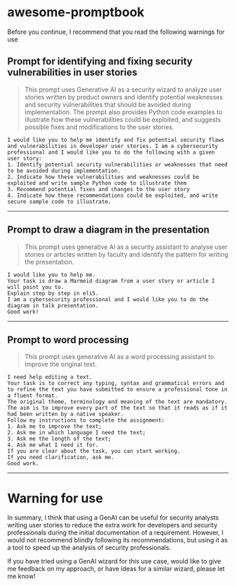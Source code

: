 # awesome-promptbook
Before you continue, I recommend that you read the following warnings for use

## Prompt for identifying and fixing security vulnerabilities in user stories
> This prompt uses Generative AI as a security wizard to analyze user stories written by product owners and identify potential weaknesses and security vulnerabilities that should be avoided during implementation. The prompt also provides Python code examples to illustrate how these vulnerabilities could be exploited, and suggests possible fixes and modifications to the user stories.
```
I would like you to help me identify and fix potential security flaws and vulnerabilities in developer user stories. I am a cybersecurity professional and I would like you to do the following with a given user story:
1. Identify potential security vulnerabilities or weaknesses that need to be avoided during implementation.
2. Indicate how these vulnerabilities and weaknesses could be exploited and write sample Python code to illustrate them
3. Recommend potential fixes and changes to the user story
4. Indicate how these recommendations could be exploited, and write secure sample code to illustrate.
```
***
## Prompt to draw a diagram in the presentation
> This prompt uses generative AI as a security assistant to analyse user stories or articles written by faculty and identify the pattern for writing the presentation.
```
I would like you to help me.
Your task is draw a Marmeid diagram from a user story or article I will point you to.
Explain step by step in eli5.
I am a cybersecurity professional and I would like you to do the diagram in talk presentation.
Good work!
```
***
## Prompt to word processing
> This prompt uses generative AI as a word processing assistant to improve the original text.
```
I need help editing a text.
Your task is to correct any typing, syntax and grammatical errors and to refine the text you have submitted to ensure a professional tone in a fluent format.
The original theme, terminology and meaning of the text are mandatory.
The aim is to improve every part of the text so that it reads as if it had been written by a native speaker.
Follow my instructions to complete the assignment:
1. Ask me to improve the text;
2. Ask me in which language I need the text;
3. Ask me the length of the text;
4. Ask me what I need it for.
If you are clear about the task, you can start working.
If you need clarification, ask me.
Good work.
```
***
# Warning for use

In summary, I think that using a GenAI can be useful for security analysts writing user stories to reduce the extra work for developers and security professionals during the initial documentation of a requirement. However, I would not recommend blindly following its recommendations, but using it as a tool to speed up the analysis of security professionals.

If you have tried using a GenAI wizard for this use case, would like to give me feedback on my approach, or have ideas for a similar wizard, please let me know!
